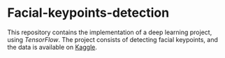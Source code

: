 # Facial-keypoints-detection

This repository contains the implementation of a deep learning project, using *TensorFlow*.
The project consists of detecting facial keypoints, and the data is available on [Kaggle](https://www.kaggle.com/c/facial-keypoints-detection).